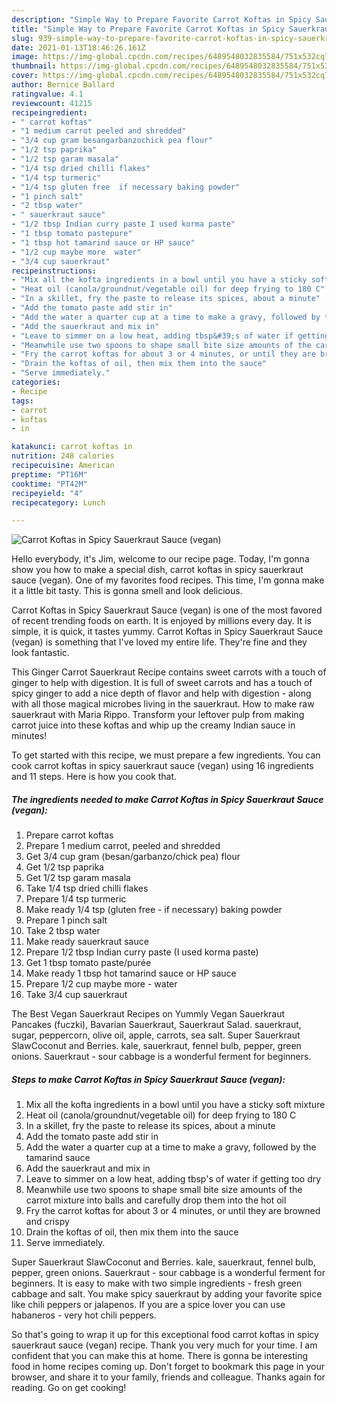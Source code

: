 ```yaml
---
description: "Simple Way to Prepare Favorite Carrot Koftas in Spicy Sauerkraut Sauce (vegan)"
title: "Simple Way to Prepare Favorite Carrot Koftas in Spicy Sauerkraut Sauce (vegan)"
slug: 939-simple-way-to-prepare-favorite-carrot-koftas-in-spicy-sauerkraut-sauce-vegan
date: 2021-01-13T18:46:26.161Z
image: https://img-global.cpcdn.com/recipes/6489548032835584/751x532cq70/carrot-koftas-in-spicy-sauerkraut-sauce-vegan-recipe-main-photo.jpg
thumbnail: https://img-global.cpcdn.com/recipes/6489548032835584/751x532cq70/carrot-koftas-in-spicy-sauerkraut-sauce-vegan-recipe-main-photo.jpg
cover: https://img-global.cpcdn.com/recipes/6489548032835584/751x532cq70/carrot-koftas-in-spicy-sauerkraut-sauce-vegan-recipe-main-photo.jpg
author: Bernice Ballard
ratingvalue: 4.1
reviewcount: 41215
recipeingredient:
- " carrot koftas"
- "1 medium carrot peeled and shredded"
- "3/4 cup gram besangarbanzochick pea flour"
- "1/2 tsp paprika"
- "1/2 tsp garam masala"
- "1/4 tsp dried chilli flakes"
- "1/4 tsp turmeric"
- "1/4 tsp gluten free  if necessary baking powder"
- "1 pinch salt"
- "2 tbsp water"
- " sauerkraut sauce"
- "1/2 tbsp Indian curry paste I used korma paste"
- "1 tbsp tomato pastepure"
- "1 tbsp hot tamarind sauce or HP sauce"
- "1/2 cup maybe more  water"
- "3/4 cup sauerkraut"
recipeinstructions:
- "Mix all the kofta ingredients in a bowl until you have a sticky soft mixture"
- "Heat oil (canola/groundnut/vegetable oil) for deep frying to 180 C"
- "In a skillet, fry the paste to release its spices, about a minute"
- "Add the tomato paste add stir in"
- "Add the water a quarter cup at a time to make a gravy, followed by the tamarind sauce"
- "Add the sauerkraut and mix in"
- "Leave to simmer on a low heat, adding tbsp&#39;s of water if getting too dry"
- "Meanwhile use two spoons to shape small bite size amounts of the carrot mixture into balls and carefully drop them into the hot oil"
- "Fry the carrot koftas for about 3 or 4 minutes, or until they are browned and crispy"
- "Drain the koftas of oil, then mix them into the sauce"
- "Serve immediately."
categories:
- Recipe
tags:
- carrot
- koftas
- in

katakunci: carrot koftas in 
nutrition: 248 calories
recipecuisine: American
preptime: "PT16M"
cooktime: "PT42M"
recipeyield: "4"
recipecategory: Lunch

---
```



![Carrot Koftas in Spicy Sauerkraut Sauce (vegan)](https://img-global.cpcdn.com/recipes/6489548032835584/751x532cq70/carrot-koftas-in-spicy-sauerkraut-sauce-vegan-recipe-main-photo.jpg)

Hello everybody, it's Jim, welcome to our recipe page. Today, I'm gonna show you how to make a special dish, carrot koftas in spicy sauerkraut sauce (vegan). One of my favorites food recipes. This time, I'm gonna make it a little bit tasty. This is gonna smell and look delicious.

Carrot Koftas in Spicy Sauerkraut Sauce (vegan) is one of the most favored of recent trending foods on earth. It is enjoyed by millions every day. It is simple, it is quick, it tastes yummy. Carrot Koftas in Spicy Sauerkraut Sauce (vegan) is something that I've loved my entire life. They're fine and they look fantastic.

This Ginger Carrot Sauerkraut Recipe contains sweet carrots with a touch of ginger to help with digestion. It is full of sweet carrots and has a touch of spicy ginger to add a nice depth of flavor and help with digestion - along with all those magical microbes living in the sauerkraut. How to make raw sauerkraut with Maria Rippo. Transform your leftover pulp from making carrot juice into these koftas and whip up the creamy Indian sauce in minutes!


To get started with this recipe, we must prepare a few ingredients. You can cook carrot koftas in spicy sauerkraut sauce (vegan) using 16 ingredients and 11 steps. Here is how you cook that.

<!--inarticleads1-->

##### The ingredients needed to make Carrot Koftas in Spicy Sauerkraut Sauce (vegan):

1. Prepare  carrot koftas
1. Prepare 1 medium carrot, peeled and shredded
1. Get 3/4 cup gram (besan/garbanzo/chick pea) flour
1. Get 1/2 tsp paprika
1. Get 1/2 tsp garam masala
1. Take 1/4 tsp dried chilli flakes
1. Prepare 1/4 tsp turmeric
1. Make ready 1/4 tsp (gluten free - if necessary) baking powder
1. Prepare 1 pinch salt
1. Take 2 tbsp water
1. Make ready  sauerkraut sauce
1. Prepare 1/2 tbsp Indian curry paste (I used korma paste)
1. Get 1 tbsp tomato paste/purée
1. Make ready 1 tbsp hot tamarind sauce or HP sauce
1. Prepare 1/2 cup maybe more - water
1. Take 3/4 cup sauerkraut


The Best Vegan Sauerkraut Recipes on Yummly Vegan Sauerkraut Pancakes (fuczki), Bavarian Sauerkraut, Sauerkraut Salad. sauerkraut, sugar, peppercorn, olive oil, apple, carrots, sea salt. Super Sauerkraut SlawCoconut and Berries. kale, sauerkraut, fennel bulb, pepper, green onions. Sauerkraut - sour cabbage is a wonderful ferment for beginners. 

<!--inarticleads2-->

##### Steps to make Carrot Koftas in Spicy Sauerkraut Sauce (vegan):

1. Mix all the kofta ingredients in a bowl until you have a sticky soft mixture
1. Heat oil (canola/groundnut/vegetable oil) for deep frying to 180 C
1. In a skillet, fry the paste to release its spices, about a minute
1. Add the tomato paste add stir in
1. Add the water a quarter cup at a time to make a gravy, followed by the tamarind sauce
1. Add the sauerkraut and mix in
1. Leave to simmer on a low heat, adding tbsp&#39;s of water if getting too dry
1. Meanwhile use two spoons to shape small bite size amounts of the carrot mixture into balls and carefully drop them into the hot oil
1. Fry the carrot koftas for about 3 or 4 minutes, or until they are browned and crispy
1. Drain the koftas of oil, then mix them into the sauce
1. Serve immediately.


Super Sauerkraut SlawCoconut and Berries. kale, sauerkraut, fennel bulb, pepper, green onions. Sauerkraut - sour cabbage is a wonderful ferment for beginners. It is easy to make with two simple ingredients - fresh green cabbage and salt. You make spicy sauerkraut by adding your favorite spice like chili peppers or jalapenos. If you are a spice lover you can use habaneros - very hot chili peppers. 

So that's going to wrap it up for this exceptional food carrot koftas in spicy sauerkraut sauce (vegan) recipe. Thank you very much for your time. I am confident that you can make this at home. There is gonna be interesting food in home recipes coming up. Don't forget to bookmark this page in your browser, and share it to your family, friends and colleague. Thanks again for reading. Go on get cooking!
